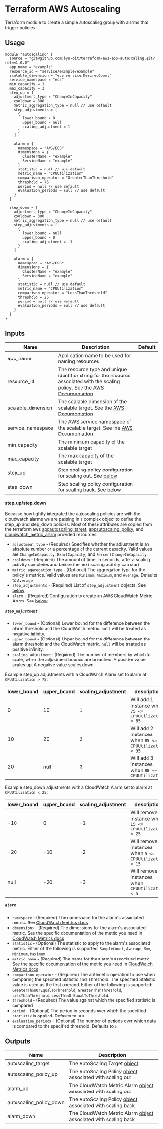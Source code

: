 # Terraform AWS Autoscaling
Terraform module to create a simple autoscaling group with alarms that trigger policies

## Usage
```hcl
module "autoscaling" {
  source = "git@github.com:byu-oit/terraform-aws-app-autoscaling.git?ref=v1.0.0"
  app_name = "example"
  resource_id = "service/example/example"
  scalable_dimension = "ecs:service:DesiredCount"
  service_namespace = "ecs"
  min_capacity = 1
  max_capacity = 3
  step_up = {
    adjustment_type = "ChangeInCapacity"
    cooldown = 300
    metric_aggregation_type = null // use default
    step_adjustments = [
      {
        lower_bound = 0
        upper_bound = null
        scaling_adjustment = 1
      }
    ]

    alarm = {
      namespace = "AWS/ECS"
      dimensions = {
        ClusterName = "example"
        ServiceName = "example"
      }
      statistic = null // use default
      metric_name = "CPUUtilization"
      comparison_operator = "GreaterThanThreshold"
      threshold = 75
      period = null // use default
      evaluation_periods = null // use default
    }
  }

  step_down = {
    adjustment_type = "ChangeInCapacity"
    cooldown = 300
    metric_aggregation_type = null // use default
    step_adjustments = [
      {
        lower_bound = null
        upper_bound = 0
        scaling_adjustment = -1
      }
    ]

    alarm = {
      namespace = "AWS/ECS"
      dimensions = {
        ClusterName = "example"
        ServiceName = "example"
      }
      statistic = null // use default
      metric_name = "CPUUtilization"
      comparison_operator = "LessThanThreshold"
      threshold = 25
      period = null // use default
      evaluation_periods = null // use default
    }
  }
}
```

## Inputs
| Name | Description | Default |
| --- | --- | --- |
| app_name | Application name to be used for naming resources | |
| resource_id | The resource type and unique identifier string for the resource associated with the scaling policy. See the [AWS Documentation](https://docs.aws.amazon.com/autoscaling/application/APIReference/API_RegisterScalableTarget.html#API_RegisterScalableTarget_RequestParameters) | |
| scalable_dimension | The scalable dimension of the scalable target. See the [AWS Documentation](https://docs.aws.amazon.com/autoscaling/application/APIReference/API_RegisterScalableTarget.html#API_RegisterScalableTarget_RequestParameters) | |
| service_namespace | The AWS service namespace of the scalable target. See the [AWS Documentation](https://docs.aws.amazon.com/autoscaling/application/APIReference/API_RegisterScalableTarget.html#API_RegisterScalableTarget_RequestParameters) | | 
| min_capacity | The minimum capacity of the scalable target | | 
| max_capacity | The max capacity of the scalable target | |
| step_up | Step scaling policy configuration for scaling out. See [below](#step_upstep_down) | |
| step_down | Step scaling policy configuration for scaling back. See [below](#step_upstep_down) | |

#### step_up/step_down
Because how tightly integrated the autoscaling policies are with the cloudwatch alarms we are passing in a complex object to define the step_up and step_down policies. 
Most of these attributes are copied from the terraform aws [appautoscaling_target](https://www.terraform.io/docs/providers/aws/r/appautoscaling_target.html),
 [appautoscaling_policy](https://www.terraform.io/docs/providers/aws/r/appautoscaling_policy.html), and 
 [cloudwatch_metric_alarm](https://www.terraform.io/docs/providers/aws/r/cloudwatch_metric_alarm.html) provided resources.

* `adjustment_type` - (Required) Specifies whether the adjustment is an absolute number or a percentage of the current capacity. Valid values are `ChangeInCapacity`, `ExactCapacity`, and `PercentChangeInCapacity`
* `cooldown` - (Required) The amount of time, in seconds, after a scaling activity completes and before the next scaling activity can start
* `metric_aggregation_type` - (Optional) The aggregation type for the policy's metrics. Valid values are `Minimum`, `Maximum`, and `Average`. Defaults to `Average`
* `step_adjustments` - (Required) List of `step_adjustment` objects. See [below](#step_adjustment)
* `alarm` - (Required) Configuration to create an AWS CloudWatch Metric Alarm. See [below](#alarm)

##### `step_adjustment`
* `lower_bound` - (Optional) Lower bound for the difference between the alarm threshold and the CloudWatch metric. `null` will be treated as negative infinity.
* `upper_bound` - (Optional) Upper bound for the difference between the alarm threshold and the CloudWatch metric. `null` will be treated as positive infinity.
* `scaling_adjustment`- (Required) The number of members by which to scale, when the adjustment bounds are breached. A positive value scales up. A negative value scales down.

Example step_up adjustments with a CloudWatch Alarm set to alarm at `CPUUtilization > 75`: 

| lower_bound | upper_bound | scaling_adjustment | description |
| --- | --- | --- | --- |
| 0 | 10 | 1 | Will add 1 instance when `75 <= CPUUtilization < 85` |
| 10 | 20 | 2 | Will add 2 instances when `85 <= CPUUtilization < 95` |
| 20 | null | 3 | Will add 3 instances when `95 <= CPUUtilization` |

Example step_down adjustments with a CloudWatch Alarm set to alarm at `CPUUtilization < 25`: 

| lower_bound | upper_bound | scaling_adjustment | description |
| --- | --- | --- | --- |
| -10 | 0 | -1 | Will remove 1 instance when `15 <= CPUUtilization < 25` |
| -20 | -10 | -2 | Will remove 2 instances when `5 <= CPUUtilization < 15` |
| null | -20 | -3 | Will remove 3 instances when `CPUUtilization < 5` |

##### `alarm`
* `namespace` - (Required) The namespace for the alarm's associated metric. See [CloudWatch Metrics docs](https://docs.aws.amazon.com/AmazonCloudWatch/latest/monitoring/aws-services-cloudwatch-metrics.html)
* `dimensions` - (Required) The dimensions for the alarm's associated metric. See the specific documentation of the metric you need in [CloudWatch Metrics docs](https://docs.aws.amazon.com/AmazonCloudWatch/latest/monitoring/aws-services-cloudwatch-metrics.html)
* `statistic` - (Optional) The statistic to apply to the alarm's associated metric. Either of the following is supported: `SampleCount`, `Average`, `Sum`, `Minimum`, `Maximum`
* `metric_name` - (Required) The name for the alarm's associated metric. See the specific documentation of the metric you need in [CloudWatch Metrics docs](https://docs.aws.amazon.com/AmazonCloudWatch/latest/monitoring/aws-services-cloudwatch-metrics.html)
* `comparison_operator` - (Required) The arithmetic operation to use when comparing the specified Statistic and Threshold. The specified Statistic value is used as the first operand. Either of the following is supported: `GreaterThanOrEqualToThreshold`, `GreaterThanThreshold`, `LessThanThreshold`, `LessThanOrEqualToThreshold`.
* `threshold` - (Required) The value against which the specified statistic is compared
* `period` - (Optional) The period in seconds over which the specified `statistic` is applied. Defaults to `300`
* `evaluation_periods` - (Optional) The number of periods over which data is compared to the specified threshold. Defaults to `5`

## Outputs
| Name | Description |
| --- | --- |
| autoscaling_target | The AutoScaling Target [object](https://www.terraform.io/docs/providers/aws/r/appautoscaling_target.html) |
| autoscaling_policy_up | The AutoScaling Policy [object](https://www.terraform.io/docs/providers/aws/r/appautoscaling_policy.html) associated with scaling out |
| alarm_up | The CloudWatch Metric Alarm [object](https://www.terraform.io/docs/providers/aws/r/cloudwatch_metric_alarm.html) associated with scaling out |
| autoscaling_policy_down | The AutoScaling Policy [object](https://www.terraform.io/docs/providers/aws/r/appautoscaling_policy.html) associated with scaling back |
| alarm_down | The CloudWatch Metric Alarm [object](https://www.terraform.io/docs/providers/aws/r/cloudwatch_metric_alarm.html) associated with scaling back |
